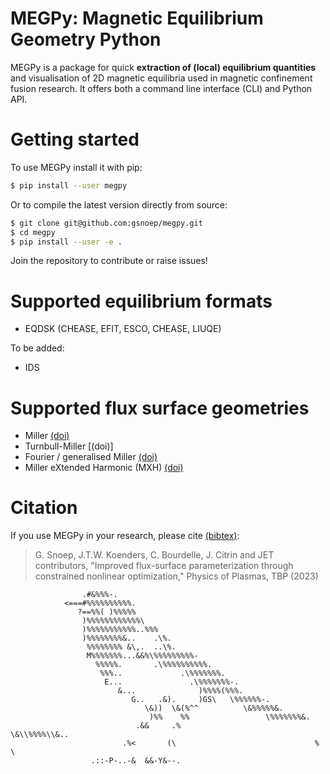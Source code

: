 # MEGPy: Magnetic Equilibrium Geometry Python
MEGPy is a package for quick **extraction of (local) equilibrium quantities** and visualisation of 2D magnetic equilibria used in magnetic confinement fusion research.
It offers both a command line interface (CLI) and Python API.

# Getting started
To use MEGPy install it with pip:

```bash
$ pip install --user megpy
```

Or to compile the latest version directly from source:
```bash
$ git clone git@github.com:gsnoep/megpy.git
$ cd megpy
$ pip install --user -e .
```

Join the repository to contribute or raise issues!

# Supported equilibrium formats
- EQDSK (CHEASE, EFIT, ESCO, CHEASE, LIUQE)

To be added:
- IDS

# Supported flux surface geometries
- Miller [(doi)]()
- Turnbull-Miller [(doi)]
- Fourier / generalised Miller [(doi)]()
- Miller eXtended Harmonic (MXH) [(doi)]()

# Citation
If you use MEGPy in your research, please cite [(bibtex)](https://github.com/gsnoep/megpy/blob/main/citation.bib):
>G. Snoep, J.T.W. Koenders, C. Bourdelle, J. Citrin and JET contributors, "Improved flux-surface parameterization through constrained nonlinear optimization," Physics of Plasmas, TBP (2023)


                    .#&%%%-.
                <===#%%%%%%%%%%.
                   ?==%%( )%%%%%
                    )%%%%%%%%%%%%\
                    )%%%%%%%%%%%..%%%
                    )%%%%%%%%&..    .\%.
                     %%%%%%%% &\,.  ..\%.
                     M%%%%%%%...&&%\%%%%%%%%%-
                       %%%%%.       .\%%%%%%%%%%.
                        %%%..             .\%%%%%%%.
                         E...               .\%%%%%%%-.
                            &...              )%%%%(%%%.
                               G..   .&).     )GS\   \%%%%%%-.
                                  \&))  \&(%^^          \&%%%%%&.
                                   )%%    %%                 \%%%%%%%&.
                                .&&     .%                        \&\\%%%%\\&..
                             .%<       (\                               %    \
                      .::-P-..-&  &&-Y&--.
